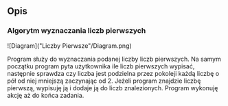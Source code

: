 ## Opis
### Algorytm wyznaczania liczb pierwszych
![Diagram]("Liczby Pierwsze"/Diagram.png)

Program służy do wyznaczania podanej liczby liczb pierwszych.
Na samym początku program pyta użytkownika ile liczb pierwszych wypisać, następnie sprawdza czy liczba jest podzielna przez pokoleji każdą liczbę o pół od niej mniejszą zaczynając od 2. Jeżeli program znajdzie liczbę pierwszą, wypisuję ją i dodaje ją do liczb znalezionych. Program wykonuję akcję aż do końca zadania.